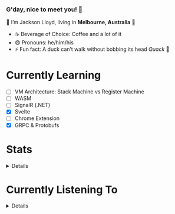 ### G'day, nice to meet you! 👋

👾 I’m Jackson Lloyd, living in **Melbourne, Australia** 🦘

- ☕ Beverage of Choice: Coffee and a lot of it
- 😄 Pronouns: he/him/his
- ⚡ Fun fact: A duck can’t walk without bobbing its head *Quack* 🦆


# Currently Learning
- [ ] VM Architecture: Stack Machine vs Register Machine
- [ ] WASM
- [ ] SignalR (.NET)
- [x] Svelte
- [ ] Chrome Extension
- [x] GRPC & Protobufs

# Stats
<details>
  <div align="center" style="display: flex; justify-content: center; align-items: center;" >
    <img width="" src="https://github-readme-stats.vercel.app/api/top-langs/?username=JBrLloyd&layout=compact&hide_title=1&card_width=300" alt="Top language used in my repos" />
  </div>
</details>

# Currently Listening To
<details>
  <div align="center" style="display: flex; justify-content: center; align-items: center;" >
    <img width="" src="https://uwokman.herokuapp.com/spotify/currently-playing.svg" alt="Currently Playing on Spotify" />
  </div>
</details>
